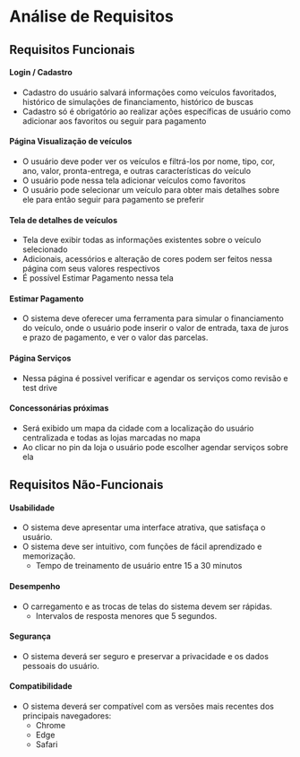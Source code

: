 # Análise de Requisitos

## Requisitos Funcionais
#### Login / Cadastro
- Cadastro do usuário salvará informações como veículos favoritados, histórico de simulações de financiamento, histórico de buscas
- Cadastro só é obrigatório ao realizar ações específicas de usuário como adicionar aos favoritos ou seguir para pagamento
#### Página Visualização de veículos
- O usuário deve poder ver os veículos e filtrá-los por nome, tipo, cor, ano, valor, pronta-entrega, e outras características do veículo
- O usuário pode nessa tela adicionar veículos como favoritos
- O usuário pode selecionar um veículo para obter mais detalhes sobre ele para então seguir para pagamento se preferir
#### Tela de detalhes de veículos 
- Tela deve exibir todas as informações existentes sobre o veículo selecionado
- Adicionais, acessórios e alteração de cores podem ser feitos nessa página com seus valores respectivos
- É possível Estimar Pagamento nessa tela
#### Estimar Pagamento
- O sistema deve oferecer uma ferramenta para simular o financiamento do veículo, onde o usuário pode inserir o valor de entrada, taxa de juros e prazo de pagamento, e ver o valor das parcelas.
#### Página Serviços
- Nessa página é possivel verificar e agendar os serviços como revisão e test drive
#### Concessonárias próximas
- Será exibido um mapa da cidade com a localização do usuário centralizada e todas as lojas marcadas no mapa
- Ao clicar no pin da loja o usuário pode escolher agendar serviços sobre ela

## Requisitos Não-Funcionais
#### Usabilidade
  - O sistema deve apresentar uma interface atrativa, que satisfaça o usuário.
  - O sistema deve ser intuitivo, com funções de fácil aprendizado e memorização.
    - Tempo de treinamento de usuário entre 15 a 30 minutos 
#### Desempenho
  - O carregamento e as trocas de telas do sistema devem ser rápidas. 
    - Intervalos de resposta menores que 5 segundos.
#### Segurança
  - O sistema deverá ser seguro e preservar a privacidade e os dados pessoais do usuário.
#### Compatibilidade
  - O sistema deverá ser compatível com as versões mais recentes dos principais navegadores:
	 - Chrome
	 - Edge
	 - Safari
